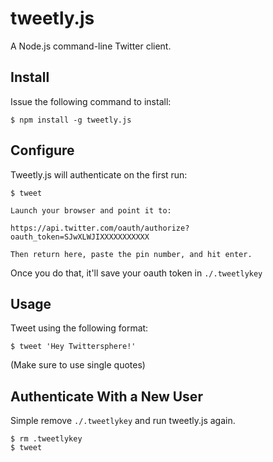 tweetly.js
==========

A Node.js command-line Twitter client.

Install
-------

Issue the following command to install:

    $ npm install -g tweetly.js

Configure
--------

Tweetly.js will authenticate on the first run:

    $ tweet
    
    Launch your browser and point it to:

    https://api.twitter.com/oauth/authorize?oauth_token=SJwXLWJIXXXXXXXXXXX

    Then return here, paste the pin number, and hit enter.

Once you do that, it'll save your oauth token in `./.tweetlykey`


Usage
-----

Tweet using the following format:

    $ tweet 'Hey Twittersphere!'

(Make sure to use single quotes)

Authenticate With a New User
----------------------------

Simple remove `./.tweetlykey` and run tweetly.js again.

    $ rm .tweetlykey
    $ tweet